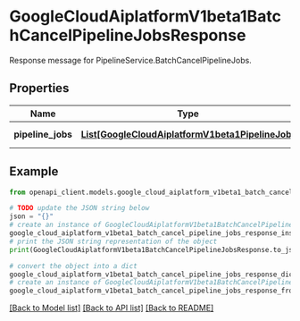 # GoogleCloudAiplatformV1beta1BatchCancelPipelineJobsResponse

Response message for PipelineService.BatchCancelPipelineJobs.

## Properties

Name | Type | Description | Notes
------------ | ------------- | ------------- | -------------
**pipeline_jobs** | [**List[GoogleCloudAiplatformV1beta1PipelineJob]**](GoogleCloudAiplatformV1beta1PipelineJob.md) | PipelineJobs cancelled. | [optional] 

## Example

```python
from openapi_client.models.google_cloud_aiplatform_v1beta1_batch_cancel_pipeline_jobs_response import GoogleCloudAiplatformV1beta1BatchCancelPipelineJobsResponse

# TODO update the JSON string below
json = "{}"
# create an instance of GoogleCloudAiplatformV1beta1BatchCancelPipelineJobsResponse from a JSON string
google_cloud_aiplatform_v1beta1_batch_cancel_pipeline_jobs_response_instance = GoogleCloudAiplatformV1beta1BatchCancelPipelineJobsResponse.from_json(json)
# print the JSON string representation of the object
print(GoogleCloudAiplatformV1beta1BatchCancelPipelineJobsResponse.to_json())

# convert the object into a dict
google_cloud_aiplatform_v1beta1_batch_cancel_pipeline_jobs_response_dict = google_cloud_aiplatform_v1beta1_batch_cancel_pipeline_jobs_response_instance.to_dict()
# create an instance of GoogleCloudAiplatformV1beta1BatchCancelPipelineJobsResponse from a dict
google_cloud_aiplatform_v1beta1_batch_cancel_pipeline_jobs_response_from_dict = GoogleCloudAiplatformV1beta1BatchCancelPipelineJobsResponse.from_dict(google_cloud_aiplatform_v1beta1_batch_cancel_pipeline_jobs_response_dict)
```
[[Back to Model list]](../README.md#documentation-for-models) [[Back to API list]](../README.md#documentation-for-api-endpoints) [[Back to README]](../README.md)


